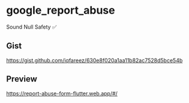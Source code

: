 # google_report_abuse

Sound Null Safety :white_check_mark:

## Gist

https://gist.github.com/iqfareez/630e8f020a1aa11b82ac7528d5bce54b

## Preview

https://report-abuse-form-flutter.web.app/#/
